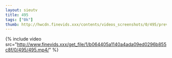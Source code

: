 ```yaml
--- 
layout: sieutv
title: 495
tags: ["0k"]
thumb: http://hwcdn.finevids.xxx/contents/videos_screenshots/0/495/preview.mp4.jpg
---
```

{% include video src="http://www.finevids.xxx/get_file/1/b064405a1140a4ada09ed0296b855c8f/0/495/495.mp4/" %} 
